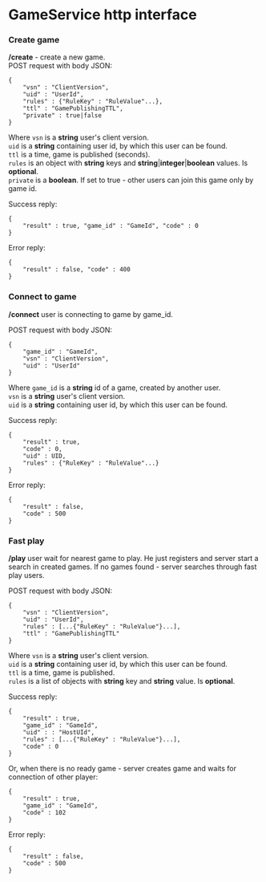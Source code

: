 # GameService http interface
### Create game
**/create** - create a new game.  
POST request with body JSON:

    {
        "vsn" : "ClientVersion",
        "uid" : "UserId",
        "rules" : {"RuleKey" : "RuleValue"...},
        "ttl" : "GamePublishingTTL",
        "private" : true|false
    }
Where `vsn` is a **string** user's client version.  
`uid` is a **string** containing user id, by which this user can be found.  
`ttl` is a time, game is published (seconds).  
`rules` is an object with **string** keys and **string**|**integer**|**boolean** values. Is **optional**.  
`private` is a **boolean**. If set to true - other users can join this game only by game id.  

Success reply:  

    {
        "result" : true, "game_id" : "GameId", "code" : 0
    }

Error reply:

    {
        "result" : false, "code" : 400
    }   

### Connect to game
**/connect** user is connecting to game by game_id.

POST request with body JSON:

    {
        "game_id" : "GameId",
        "vsn" : "ClientVersion",
        "uid" : "UserId"
    }
Where `game_id` is a **string** id of a game, created by another user.    
`vsn` is a **string** user's client version.  
`uid` is a **string** containing user id, by which this user can be found.  

Success reply:  

    {
        "result" : true,
        "code" : 0,
        "uid" : UID,
        "rules" : {"RuleKey" : "RuleValue"...}
    }
    
Error reply:

    {
        "result" : false,
        "code" : 500
    }
    
### Fast play
**/play** user wait for nearest game to play. He just registers and server start 
a search in created games. If no games found - server searches through fast play users.

POST request with body JSON:

    {
        "vsn" : "ClientVersion",
        "uid" : "UserId",
        "rules" : [...{"RuleKey" : "RuleValue"}...],
        "ttl" : "GamePublishingTTL"
    }
Where `vsn` is a **string** user's client version.  
`uid` is a **string** containing user id, by which this user can be found.  
`ttl` is a time, game is published.  
`rules` is a list of objects with **string** key and **string** value. Is **optional**.      

Success reply:  

    {
        "result" : true,
        "game_id" : "GameId",
        "uid" : : "HostUId",
        "rules" : [...{"RuleKey" : "RuleValue"}...],
        "code" : 0
    }
Or, when there is no ready game - server creates game and waits for connection of other player:

    {
        "result" : true,
        "game_id" : "GameId",
        "code" : 102
    }
    
Error reply:

    {
        "result" : false,
        "code" : 500
    }
